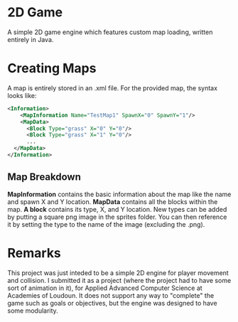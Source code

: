 # 2D Game
A simple 2D game engine which features custom map loading, written entirely in Java.
# Creating Maps
A map is entirely stored in an .xml file. For the provided map, the syntax looks like:
```xml
<Information>
    <MapInformation Name="TestMap1" SpawnX="0" SpawnY="1"/>
    <MapData>
      <Block Type="grass" X="0" Y="0"/>
      <Block Type="grass" X="1" Y="0"/>
      ...
  </MapData>
</Information>
```
## Map Breakdown
**MapInformation** contains the basic information about the map like the name and spawn X and Y location.
**MapData** contains all the blocks within the map.
**A block** contains its type, X, and Y location. New types can be added by putting a square png image in the sprites folder. You can then reference it by setting the type to the name of the image (excluding the .png).
# Remarks
This project was just inteded to be a simple 2D engine for player movement and collision. I submitted it as a project (where the project had to have some sort of animation in it), for Applied Advanced Computer Science at Academies of Loudoun. It does not support any way to "complete" the game such as goals or objectives, but the engine was designed to have some modularity.
